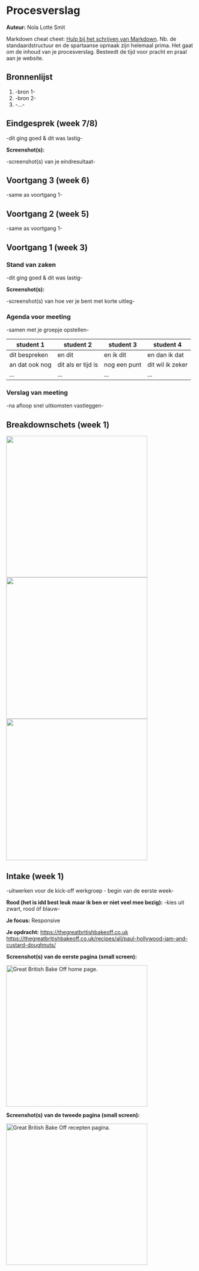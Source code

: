 # Procesverslag
**Auteur:** Nola Lotte Smit

Markdown cheat cheet: [Hulp bij het schrijven van Markdown](https://github.com/adam-p/markdown-here/wiki/Markdown-Cheatsheet). Nb. de standaardstructuur en de spartaanse opmaak zijn helemaal prima. Het gaat om de inhoud van je procesverslag. Besteedt de tijd voor pracht en praal aan je website.



## Bronnenlijst
1. -bron 1-
2. -bron 2-
3. -...-



## Eindgesprek (week 7/8)

-dit ging goed & dit was lastig-

**Screenshot(s):**

-screenshot(s) van je eindresultaat-



## Voortgang 3 (week 6)

-same as voortgang 1-



## Voortgang 2 (week 5)

-same as voortgang 1-



## Voortgang 1 (week 3)

### Stand van zaken

-dit ging goed & dit was lastig-

**Screenshot(s):**

-screenshot(s) van hoe ver je bent met korte uitleg-

### Agenda voor meeting

-samen met je groepje opstellen-

| student 1      | student 2          | student 3    | student 4        |
| ---            | ---                | ---          | ---              |
| dit bespreken  | en dit             | en ik dit    | en dan ik dat    |
| an dat ook nog | dit als er tijd is | nog een punt | dit wil ik zeker |
| ...            | ...                | ...          | ...              |

### Verslag van meeting

-na afloop snel uitkomsten vastleggen-



## Breakdownschets (week 1)

<img src="images/breakdown-1.png" width="375px">
<img src="images/breakdown-2.png" width="375px">
<img src="images/breakdown-3.png" width="375px">



## Intake (week 1)
-uitwerken voor de kick-off werkgroep - begin van de eerste week-

**Rood (het is idd best leuk maar ik ben er niet veel mee bezig):** -kies uit zwart, rood óf blauw-

**Je focus:** Responsive

**Je opdracht:** 
https://thegreatbritishbakeoff.co.uk
https://thegreatbritishbakeoff.co.uk/recipes/all/paul-hollywood-jam-and-custard-doughnuts/

**Screenshot(s) van de eerste pagina (small screen):**

<img src="images/IMG_3911.jpg" width="375px" alt="Great British Bake Off home page.">

**Screenshot(s) van de tweede pagina (small screen):**

<img src="images/IMG_3912.jpg" width="375px" alt="Great British Bake Off recepten pagina.">
